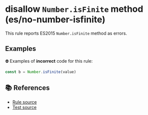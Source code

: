 # disallow `Number.isFinite` method (es/no-number-isfinite)

This rule reports ES2015 `Number.isFinite` method as errors.

## Examples

⛔ Examples of **incorrect** code for this rule:

```js
const b = Number.isFinite(value)
```

## 📚 References

- [Rule source](../../lib/rules/no-number-isfinite.js)
- [Test source](../../tests/lib/rules/no-number-isfinite.js)
